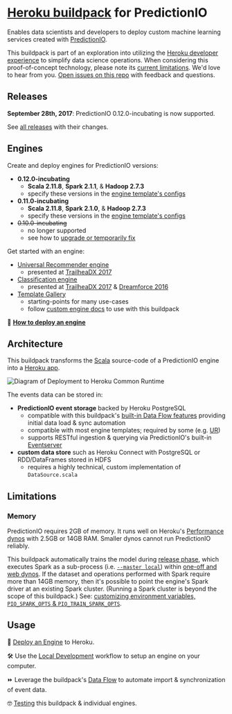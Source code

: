 # [Heroku buildpack](https://devcenter.heroku.com/articles/buildpacks) for PredictionIO

Enables data scientists and developers to deploy custom machine learning services created with [PredictionIO](https://predictionio.incubator.apache.org).

This buildpack is part of an exploration into utilizing the [Heroku developer experience](https://www.heroku.com/dx) to simplify data science operations. When considering this proof-of-concept technology, please note its [current limitations](#user-content-limitations). We'd love to hear from you. [Open issues on this repo](https://github.com/heroku/predictionio-buildpack/issues) with feedback and questions.

## Releases

**September 28th, 2017**: PredictionIO 0.12.0-incubating is now supported.

See [all releases](https://github.com/heroku/predictionio-buildpack/releases) with their changes.

## Engines

Create and deploy engines for PredictionIO versions:

* **0.12.0-incubating**
    * **Scala 2.11.8**, **Spark 2.1.1**, & **Hadoop 2.7.3**
    * specify these versions in the [engine template's configs](CUSTOM.md#user-content-update-source-configs)
* **0.11.0-incubating**
    * **Scala 2.11.8**, **Spark 2.1.0**, & **Hadoop 2.7.3**
    * specify these versions in the [engine template's configs](CUSTOM.md#user-content-update-source-configs)
* ~~0.10.0-incubating~~
    * no longer supported
    * see how to [upgrade or temporarily fix](https://github.com/heroku/predictionio-buildpack/pull/44)

Get started with an engine:

* [Universal Recommender engine](https://github.com/heroku/predictionio-engine-ur)
  * presented at [TrailheaDX 2017](https://www.youtube.com/watch?v=MO0Bmty9fmc)
* [Classification engine](https://github.com/heroku/predictionio-engine-classification)
  * presented at [TrailheaDX 2017](https://www.youtube.com/watch?v=MO0Bmty9fmc) & [Dreamforce 2016](https://www.salesforce.com/video/297129/)
* [Template Gallery](https://predictionio.incubator.apache.org/gallery/template-gallery/)
  * starting-points for many use-cases
  * follow [custom engine docs](CUSTOM.md) to use with this buildpack

🐸 **[How to deploy an engine](CUSTOM.md)**

## Architecture

This buildpack transforms the [Scala](http://www.scala-lang.org) source-code of a PredictionIO engine into a [Heroku app](https://devcenter.heroku.com/articles/how-heroku-works).

![Diagram of Deployment to Heroku Common Runtime](http://marsikai.s3.amazonaws.com/predictionio-buildpack-arch-04.png)

The events data can be stored in:

* **PredictionIO event storage** backed by Heroku PostgreSQL
  * compatible with this buildpack's [built-in Data Flow features](DATA.md) providing initial data load & sync automation
  * compatible with most engine templates; required by some (e.g. [UR](https://github.com/heroku/predictionio-engine-ur))
  * supports RESTful ingestion & querying via PredictionIO's built-in [Eventserver](CUSTOM.md#user-content-eventserver)
* **custom data store** such as Heroku Connect with PostgreSQL or RDD/DataFrames stored in HDFS
  * requires a highly technical, custom implementation of `DataSource.scala`

## Limitations

### Memory

PredictionIO requires 2GB of memory. It runs well on Heroku's [Performance dynos](https://www.heroku.com/pricing) with 2.5GB or 14GB RAM. Smaller dynos cannot run PredictionIO reliably.

This buildpack automatically trains the model during [release phase](https://devcenter.heroku.com/articles/release-phase), which executes Spark as a sub-process (i.e. [`--master local`](https://spark.apache.org/docs/2.1.0/#running-the-examples-and-shell)) within [one-off and web dynos](https://devcenter.heroku.com/articles/dynos). If the dataset and operations performed with Spark require more than 14GB memory, then it's possible to point the engine's Spark driver at an existing Spark cluster. (Running a Spark cluster is beyond the scope of this buildpack.) See: [customizing environment variables, `PIO_SPARK_OPTS` & `PIO_TRAIN_SPARK_OPTS`](CUSTOM.md#user-content-spark-configuration).

## Usage

🐸 [Deploy an Engine](CUSTOM.md) to Heroku.

🛠 Use the [Local Development](DEV.md) workflow to setup an engine on your computer.

⏩ Leverage the buildpack's [Data Flow](DATA.md) to automate import & synchronization of event data.

🤓 [Testing](CUSTOM.md#user-content-testing) this buildpack & individual engines.
